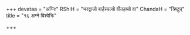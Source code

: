 +++
devataa = "अग्निः"
RShiH = "भरद्वाजो बार्हस्पत्यो वीतहव्यो वा"
ChandaH = "त्रिष्टुप्"
title = "१६ अग्ने विश्वेभिः"

+++
